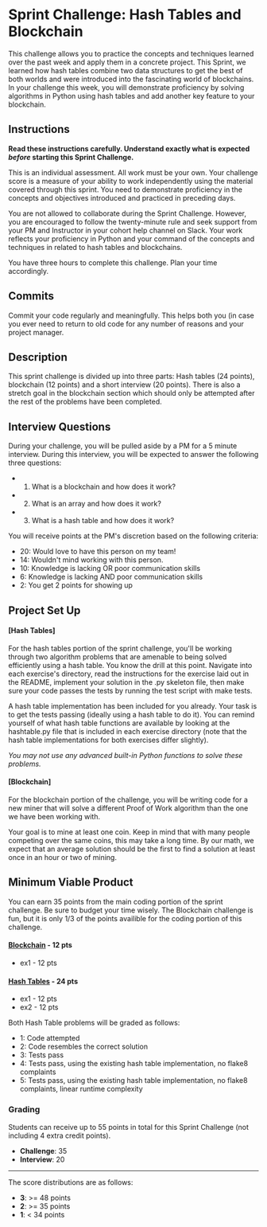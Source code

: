 # Sprint Challenge: Hash Tables and Blockchain

This challenge allows you to practice the concepts and techniques learned over the past week and apply them in a concrete project. This Sprint, we learned how hash tables combine two data structures to get the best of both worlds and were introduced into the fascinating world of blockchains. In your challenge this week, you will demonstrate proficiency by solving algorithms in Python using hash tables and add another key feature to your blockchain.

## Instructions

**Read these instructions carefully. Understand exactly what is expected _before_ starting this Sprint Challenge.**

This is an individual assessment. All work must be your own. Your challenge score is a measure of your ability to work independently using the material covered through this sprint. You need to demonstrate proficiency in the concepts and objectives introduced and practiced in preceding days.

You are not allowed to collaborate during the Sprint Challenge. However, you are encouraged to follow the twenty-minute rule and seek support from your PM and Instructor in your cohort help channel on Slack. Your work reflects your proficiency in Python and your command of the concepts and techniques in related to hash tables and blockchains.

You have three hours to complete this challenge. Plan your time accordingly.

## Commits

Commit your code regularly and meaningfully. This helps both you (in case you ever need to return to old code for any number of reasons and your project manager.

## Description

This sprint challenge is divided up into three parts: Hash tables (24 points), blockchain (12 points) and a short interview (20 points). There is also a stretch goal in the blockchain section which should only be attempted after the rest of the problems have been completed.

## Interview Questions

During your challenge, you will be pulled aside by a PM for a 5 minute interview. During this interview, you will be expected to answer the following three questions:

- 1. What is a blockchain and how does it work?
- 2. What is an array and how does it work?
- 3. What is a hash table and how does it work?

You will receive points at the PM's discretion based on the following criteria:

- 20: Would love to have this person on my team!
- 14: Wouldn't mind working with this person.
- 10: Knowledge is lacking OR poor communication skills
- 6: Knowledge is lacking AND poor communication skills
- 2: You get 2 points for showing up

## Project Set Up

#### [Hash Tables]

For the hash tables portion of the sprint challenge, you'll be working through two algorithm problems that are amenable to being solved efficiently using a hash table. You know the drill at this point. Navigate into each exercise's directory, read the instructions for the exercise laid out in the README, implement your solution in the .py skeleton file, then make sure your code passes the tests by running the test script with make tests.

A hash table implementation has been included for you already. Your task is to get the tests passing (ideally using a hash table to do it). You can remind yourself of what hash table functions are available by looking at the hashtable.py file that is included in each exercise directory (note that the hash table implementations for both exercises differ slightly).

_You may not use any advanced built-in Python functions to solve these problems._

#### [Blockchain]

For the blockchain portion of the challenge, you will be writing code for a new miner that will solve a different Proof of Work algorithm than the one we have been working with.

Your goal is to mine at least one coin. Keep in mind that with many people competing over the same coins, this may take a long time. By our math, we expect that an average solution should be the first to find a solution at least once in an hour or two of mining.

## Minimum Viable Product

You can earn 35 points from the main coding portion of the sprint challenge. Be sure to budget your time wisely. The Blockchain challenge is fun, but it is only 1/3 of the points availible for the coding portion of this challenge.

#### [Blockchain](https://github.com/LambdaSchool/Sprint-Challenge--Hash-BC/tree/master/blockchain) - 12 pts

- ex1 - 12 pts

#### [Hash Tables](https://github.com/LambdaSchool/Sprint-Challenge--Hash-BC/tree/master/hashtables) - 24 pts

- ex1 - 12 pts
- ex2 - 12 pts

Both Hash Table problems will be graded as follows:

- 1: Code attempted
- 2: Code resembles the correct solution
- 3: Tests pass
- 4: Tests pass, using the existing hash table implementation, no flake8 complaints
- 5: Tests pass, using the existing hash table implementation, no flake8 complaints, linear runtime complexity

### Grading

Students can receive up to 55 points in total for this Sprint Challenge (not including 4 extra credit points).

- **Challenge**: 35
- **Interview**: 20

---

The score distributions are as follows:

- **3**: >= 48 points
- **2**: >= 35 points
- **1**: < 34 points

